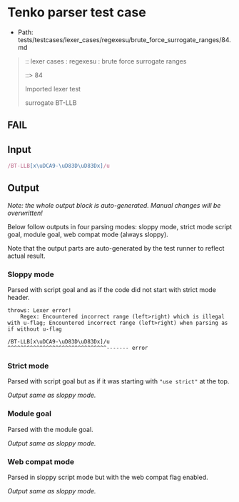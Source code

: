 # Tenko parser test case

- Path: tests/testcases/lexer_cases/regexesu/brute_force_surrogate_ranges/84.md

> :: lexer cases : regexesu : brute force surrogate ranges
>
> ::> 84
>
> Imported lexer test
>
> surrogate BT-LLB

## FAIL

## Input

`````js
/BT-LLB[x\uDCA9-\uD83D\uD83Dx]/u
`````

## Output

_Note: the whole output block is auto-generated. Manual changes will be overwritten!_

Below follow outputs in four parsing modes: sloppy mode, strict mode script goal, module goal, web compat mode (always sloppy).

Note that the output parts are auto-generated by the test runner to reflect actual result.

### Sloppy mode

Parsed with script goal and as if the code did not start with strict mode header.

`````
throws: Lexer error!
    Regex: Encountered incorrect range (left>right) which is illegal with u-flag; Encountered incorrect range (left>right) when parsing as if without u-flag

/BT-LLB[x\uDCA9-\uD83D\uD83Dx]/u
^^^^^^^^^^^^^^^^^^^^^^^^^^^^^^^------- error
`````

### Strict mode

Parsed with script goal but as if it was starting with `"use strict"` at the top.

_Output same as sloppy mode._

### Module goal

Parsed with the module goal.

_Output same as sloppy mode._

### Web compat mode

Parsed in sloppy script mode but with the web compat flag enabled.

_Output same as sloppy mode._
